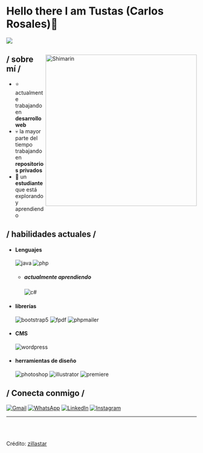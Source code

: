 # Hello there I am Tustas (Carlos Rosales)👋

![](https://github.com/halfrost/halfrost/blob/master/icons/header_.png)

<div>

<img align="right" width="400" alt="Shimarin" src="https://i.imgur.com/ZIJJart.jpeg"/>

<h2> / sobre mí /</h2>
  
- ⭐ actualmente trabajando en **desarrollo web**
- 💀 la mayor parte del tiempo trabajando en **repositorios privados**
- 👾 un **estudiante** que está explorando y aprendiendo
  
<h2> / habilidades actuales / </h2>
  
- <h4> Lenguajes </h4>
  <img src = "https://img.shields.io/badge/Java-%23ED8B00.svg?style=for-the-badge&logo=java&logoColor=white" alt = "java" />
  <img src = "https://img.shields.io/badge/PHP-777BB4?style=for-the-badge&logo=php&logoColor=white" alt = "php" />
  
  - <h5> actualmente aprendiendo </h5>
    <img src = "https://img.shields.io/badge/c%23-%23239120.svg?style=for-the-badge&logo=c-sharp&logoColor=white" alt = "c#" />
  
- <h4> librerías </h4>
  <img src = "https://img.shields.io/badge/bootstrap-%23563D7C.svg?style=for-the-badge&logo=bootstrap&logoColor=white" alt = "bootstrap5" />
  <img src = "https://img.shields.io/badge/FPDF-%23FFB6C1.svg?style=for-the-badge" alt = "fpdf" />
  <img src = "https://img.shields.io/badge/PHPMailer-FFCC00?style=for-the-badge" alt = "phpmailer" />

- <h4> CMS </h4>
  <img src = "https://img.shields.io/badge/WordPress-21759B?style=for-the-badge&logo=wordpress&logoColor=white" alt = "wordpress" />
  
- <h4> herramientas de diseño </h4>
  <img src = "https://img.shields.io/badge/adobe%20photoshop-%2331A8FF.svg?style=for-the-badge&logo=adobe%20photoshop&logoColor=white" alt = "photoshop" />
  <img src = "https://img.shields.io/badge/adobe%20illustrator-%23FF9A00.svg?style=for-the-badge&logo=adobe%20illustrator&logoColor=white" alt = "illustrator" />
  <img src = "https://img.shields.io/badge/adobe%20premiere-%239999FF.svg?style=for-the-badge&logo=adobe%20premiere%20pro&logoColor=white" alt = "premiere" />
  
<h2> / Conecta conmigo / </h2>
<p align="left">
  <a href="mailto:tustasgamer@gmail.com"><img src="https://img.shields.io/badge/Gmail-D14836?style=for-the-badge&logo=gmail&logoColor=white" alt="Gmail" /></a>
  <a href="https://wa.me/qr/T5PXBL3X4YU2M1" target="blank"><img src="https://img.shields.io/badge/WhatsApp-25D366?style=for-the-badge&logo=whatsapp&logoColor=white" alt="WhatsApp" /></a>
  <a href="https://www.linkedin.com/in/santiago-rosales-84975b172/" target="blank"><img src="https://img.shields.io/badge/LinkedIn-0A66C2?style=for-the-badge&logo=linkedin&logoColor=white" alt="LinkedIn" /></a>
  <a href="https://www.instagram.com/_carlos_santiago_2003/" target="blank"><img src="https://img.shields.io/badge/Instagram-E4405F?style=for-the-badge&logo=instagram&logoColor=white" alt="Instagram" /></a>
</p>

-----
  </br></br>

Crédito: [zillastar](https://github.com/zillastar)
